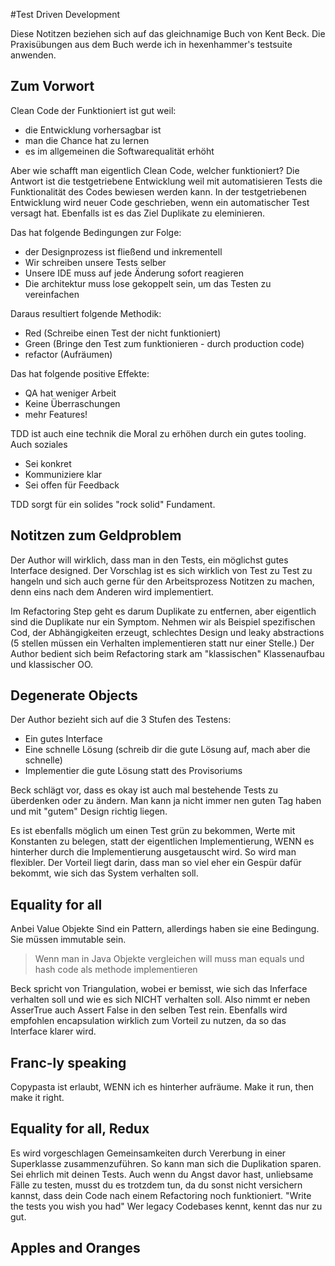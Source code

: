 #Test Driven Development

Diese Notitzen beziehen sich auf das gleichnamige Buch von Kent Beck. Die Praxisübungen aus dem Buch werde ich
in hexenhammer's testsuite anwenden.


## Zum Vorwort

Clean Code der Funktioniert ist gut weil:
- die Entwicklung vorhersagbar ist
- man die Chance hat zu lernen
- es im allgemeinen die Softwarequalität erhöht

Aber wie schafft man eigentlich Clean Code, welcher funktioniert? Die Antwort ist die testgetriebene Entwicklung weil
mit automatisieren Tests die Funktionalität des Codes bewiesen werden kann.
In der testgetriebenen Entwicklung wird neuer Code geschrieben, wenn ein automatischer Test versagt hat.
Ebenfalls ist es das Ziel Duplikate zu eleminieren.

Das hat folgende Bedingungen zur Folge:
- der Designprozess ist fließend und inkrementell
- Wir schreiben unsere Tests selber
- Unsere IDE muss auf jede Änderung sofort reagieren
- Die architektur muss lose gekoppelt sein, um das Testen zu vereinfachen

Daraus resultiert folgende Methodik:
- Red (Schreibe einen Test der nicht funktioniert)
- Green (Bringe den Test zum funktionieren - durch production code)
- refactor (Aufräumen)

Das hat folgende positive Effekte:
- QA hat weniger Arbeit
- Keine Überraschungen
- mehr Features!

TDD ist auch eine technik die Moral zu erhöhen durch ein gutes tooling. Auch soziales
- Sei konkret
- Kommuniziere klar
- Sei offen für Feedback

TDD sorgt für ein solides "rock solid" Fundament.

## Notitzen zum Geldproblem

Der Author will wirklich, dass man in den Tests, ein möglichst gutes Interface designed.
Der Vorschlag ist es sich wirklich von Test zu Test zu hangeln und sich auch gerne für den Arbeitsprozess
Notitzen zu machen, denn eins nach dem Anderen wird implementiert.

Im Refactoring Step geht es darum Duplikate zu entfernen, aber eigentlich
sind die Duplikate nur ein Symptom. Nehmen wir als Beispiel spezifischen Cod, der Abhängigkeiten erzeugt,
schlechtes Design und leaky abstractions (5 stellen müssen ein Verhalten implementieren statt nur einer Stelle.)
Der Author bedient sich beim Refactoring stark am "klassischen" Klassenaufbau und klassischer OO.


## Degenerate Objects

Der Author bezieht sich auf die 3 Stufen des Testens: 
- Ein gutes Interface
- Eine schnelle Lösung (schreib dir die gute Lösung auf, mach aber die schnelle)
- Implementier die gute Lösung statt des Provisoriums

Beck schlägt vor, dass es okay ist auch mal bestehende Tests zu überdenken oder zu ändern.
Man kann ja nicht immer nen guten Tag haben und mit "gutem" Design richtig liegen.

Es ist ebenfalls möglich um einen Test grün zu bekommen, Werte mit Konstanten zu belegen, statt der eigentlichen Implementierung,
WENN es hinterher durch die Implementierung ausgetauscht wird. So wird man flexibler.
Der Vorteil liegt darin, dass man so viel eher ein Gespür dafür bekommt, wie sich das System verhalten soll.

## Equality for all
Anbei Value Objekte Sind ein Pattern, allerdings haben sie eine Bedingung. Sie müssen immutable sein.

>Wenn man in Java Objekte vergleichen will muss man equals und hash code
>als methode implementieren

Beck spricht von Triangulation, wobei er bemisst, wie sich das Inferface verhalten soll und wie es 
sich NICHT verhalten soll. Also nimmt er neben AsserTrue auch Assert False in den selben Test rein.
Ebenfalls wird empfohlen encapsulation wirklich zum Vorteil zu nutzen, da so das Interface klarer wird.

## Franc-ly speaking
Copypasta ist erlaubt, WENN ich es hinterher aufräume. Make it run, then make it right.

## Equality for all, Redux
Es wird vorgeschlagen Gemeinsamkeiten durch Vererbung in einer Superklasse zusammenzuführen.
So kann man sich die Duplikation sparen. Sei ehrlich mit deinen Tests. Auch wenn du Angst davor hast,
unliebsame Fälle zu testen, musst du es trotzdem tun, da du sonst nicht versichern kannst, dass dein Code nach
einem Refactoring noch funktioniert. "Write the tests you wish you had"
Wer legacy Codebases kennt, kennt das nur zu gut.

## Apples and Oranges
